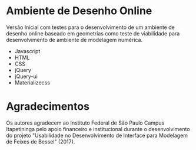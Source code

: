 # Ambiente de Desenho Online
Versão Inicial com testes para o desenvolvimento de um ambiente de desenho online baseado em geometrias como teste de viabilidade para desenvolvimento de ambiente de modelagem numérica.

* Javascript
* HTML
* CSS
* jQuery
* jQuery-ui
* Materializecss

# Agradecimentos 
Os autores agradecem ao Instituto Federal de São Paulo Campus Itapetininga pelo apoio financeiro e institucional durante o desenvolvimento do projeto "Usabilidade no Desenvolvimento de Interface para Modelagem de Feixes de Bessel" (2017).
